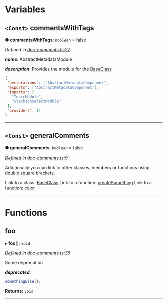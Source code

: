 

# Variables

<a id="commentswithtags"></a>

## `<Const>` commentsWithTags

**● commentsWithTags**: *`boolean`* = false

*Defined in [doc-comments.ts:27](https://github.com/tgreyuk/typedoc-plugin-markdown/blob/master/test/src/doc-comments.ts#L27)*

*__name__*: AbstractMetadataModule

*__description__*:
 Provides the module for the [BaseClass](../classes/_classes_.baseclass.md)

```json
{
 "declarations": ["AbstractMetadataComponent"],
 "exports": ["AbstractMetadataComponent"],
 "imports": [
   "IonicModule",
   "StackIonSelectModule"
 ],
 "providers": []
}
```

___
<a id="generalcomments"></a>

## `<Const>` generalComments

**● generalComments**: *`boolean`* = false

*Defined in [doc-comments.ts:9](https://github.com/tgreyuk/typedoc-plugin-markdown/blob/master/test/src/doc-comments.ts#L9)*

Additionally you can link to other classes, members or functions using double square brackets.

Link to a class: [BaseClass](../classes/_classes_.baseclass.md) Link to a function: [createSomething](_functions_.md#createsomething) Link to a function: [color](../interfaces/_interfaces_.interfaces.squareconfig.md#color)

___

# Functions

<a id="foo"></a>

##  foo

▸ **foo**(): `void`

*Defined in [doc-comments.ts:36](https://github.com/tgreyuk/typedoc-plugin-markdown/blob/master/test/src/doc-comments.ts#L36)*

Some deprecation

*__deprecated__*:
 ```typescript
somethingElse();
```

**Returns:** `void`

___

